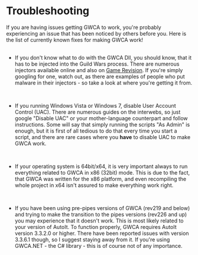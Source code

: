 # Troubleshooting #

If you are having issues getting GWCA to work, you're probably experiencing an issue that has been noticed by others before you.
Here is the list of currently known fixes for making GWCA work!
<br />
<br />

  * If you don't know what to do with the GWCA Dll, you should know, that it has to be injected into the Guild Wars process. There are numerous injectors available online and also on [Game Revision](http://gamerevision.com/). If you're simply googling for one, watch out, as there are examples of people who put malware in their injectors - so take a look at where you're getting it from.
<br />

  * If you running Windows Vista or Windows 7, disable User Account Control (UAC). There are numerous guides on the interwebs, so just google "Disable UAC" or your mother-language counterpart and follow instructions. Some will say that simply running the scripts "As Admin" is enough, but it is first of all tedious to do that every time you start a script, and there are rare cases where you **have** to disable UAC to make GWCA work.
<br />

  * If your operating system is 64bit/x64, it is very important always to run everything related to GWCA in x86 (32bit) mode. This is due to the fact, that GWCA was written for the x86 platform, and even recompiling the whole project in x64 isn't assured to make everything work right.
<br />

  * If you have been using pre-pipes versions of GWCA (rev219 and below) and trying to make the transition to the pipes versions (rev226 and up) you may experience that it doesn't work. This is most likely related to your version of AutoIt. To function properly, GWCA requires AutoIt version 3.3.2.0 or higher. There have been reported issues with version 3.3.6.1 though, so I suggest staying away from it. If you're using GWCA.NET - the C# library - this is of course not of any importance.